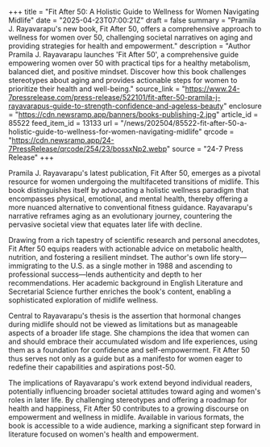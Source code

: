 +++
title = "Fit After 50: A Holistic Guide to Wellness for Women Navigating Midlife"
date = "2025-04-23T07:00:21Z"
draft = false
summary = "Pramila J. Rayavarapu's new book, Fit After 50, offers a comprehensive approach to wellness for women over 50, challenging societal narratives on aging and providing strategies for health and empowerment."
description = "Author Pramila J. Rayavarapu launches 'Fit After 50', a comprehensive guide empowering women over 50 with practical tips for a healthy metabolism, balanced diet, and positive mindset. Discover how this book challenges stereotypes about aging and provides actionable steps for women to prioritize their health and well-being."
source_link = "https://www.24-7pressrelease.com/press-release/522101/fit-after-50-pramila-j-rayavarapus-guide-to-strength-confidence-and-ageless-beauty"
enclosure = "https://cdn.newsramp.app/banners/books-publishing-2.jpg"
article_id = 85522
feed_item_id = 13133
url = "/news/202504/85522-fit-after-50-a-holistic-guide-to-wellness-for-women-navigating-midlife"
qrcode = "https://cdn.newsramp.app/24-7PressRelease/qrcode/254/23/bossxNp2.webp"
source = "24-7 Press Release"
+++

<p>Pramila J. Rayavarapu's latest publication, Fit After 50, emerges as a pivotal resource for women undergoing the multifaceted transitions of midlife. This book distinguishes itself by advocating a holistic wellness paradigm that encompasses physical, emotional, and mental health, thereby offering a more nuanced alternative to conventional fitness guidance. Rayavarapu's narrative reframes aging as an evolutionary journey, countering the pervasive societal view that equates later life with decline.</p><p>Drawing from a rich tapestry of scientific research and personal anecdotes, Fit After 50 equips readers with actionable advice on metabolic health, nutrition, and fostering a resilient mindset. The author's own life story—immigrating to the U.S. as a single mother in 1988 and ascending to professional success—lends authenticity and depth to her recommendations. Her academic background in English Literature and Secretarial Science further enriches the book's content, enabling a sophisticated exploration of midlife wellness.</p><p>Central to Rayavarapu's thesis is the assertion that hormonal changes during midlife should not be viewed as limitations but as manageable aspects of a broader life stage. She champions the idea that women can and should embrace their accumulated wisdom and life experiences, using them as a foundation for confidence and self-empowerment. Fit After 50 thus serves not only as a guide but as a manifesto for women eager to redefine their capabilities and aspirations post-50.</p><p>The implications of Rayavarapu's work extend beyond individual readers, potentially influencing broader societal attitudes toward aging and women's roles in later life. By challenging stereotypes and offering a roadmap for health and happiness, Fit After 50 contributes to a growing discourse on empowerment and wellness in midlife. Available in various formats, the book is accessible to a wide audience, marking a significant step forward in literature focused on women's health and empowerment.</p>